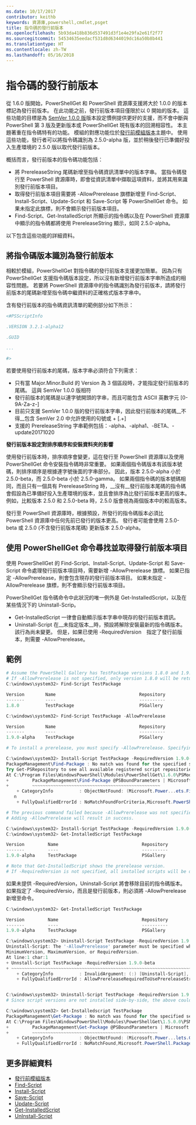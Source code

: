 ```yaml
---
ms.date: 10/17/2017
contributor: keithb
keywords: 資源庫,powershell,cmdlet,psget
title: 指令碼的發行前版本
ms.openlocfilehash: 5b93da418b836d537491d3f1e4e29fa2e61f2f77
ms.sourcegitcommit: 54534635eedacf531d8d6344019dc16a50b8b441
ms.translationtype: HT
ms.contentlocale: zh-TW
ms.lasthandoff: 05/16/2018
---
```

# <a name="prerelease-versions-of-scripts"></a>指令碼的發行前版本

從 1.6.0 版開始，PowerShellGet 和 PowerShell 資源庫支援將大於 1.0.0 的版本標記為發行前版本。 在此功能之前，發行前版本項目僅限於以 0 開始的版本。 這些功能的目標是為 [SemVer 1.0.0 版](http://semver.org/spec/v1.0.0.html)版本設定慣例提供更好的支援，而不會中斷與 PowerShell 第 3 版及更新版本或 PowerShellGet 現有版本的回溯相容性。 本主題著重在指令碼特有的功能。 模組的對應功能位於[發行前模組版本](module-prerelease-support.md)主題中。 使用這些功能，發行者可以將指令碼識別為 2.5.0-alpha 版，並於稍後發行已準備好投入生產環境的 2.5.0 版以取代發行前版本。

概括而言，發行前版本的指令碼功能包括：

- 將 PrereleaseString 尾碼新增至指令碼資訊清單中的版本字串。 當指令碼發行至 PowerShell 資源庫時，即會從資訊清單中擷取這項資料，並將其用來識別發行前版本項目。
- 取得發行前版本項目需要將 -AllowPrerelease 旗標新增至 Find-Script、Install-Script、Update-Script 和 Save-Script 等 PowerShellGet 命令。 如果未指定此旗標，則不會顯示發行前版本項目。
- Find-Script、Get-InstalledScript 所顯示的指令碼以及在 PowerShell 資源庫中顯示的指令碼都將使用 PrereleaseString 顯示，如同 2.5.0-alpha。

以下包含這些功能的詳細資料。

## <a name="identifying-a-script-version-as-a-prerelease"></a>將指令碼版本識別為發行前版本

相較於模組，PowerShellGet 對指令碼的發行前版本支援更加簡單。 因為只有 PowerShellGet 支援指令碼版本設定，所以沒有新增發行前版本字串所造成的相容性問題。 若要將 PowerShell 資源庫中的指令碼識別為發行前版本，請將發行前版本的尾碼新增至指令碼中繼資料的正確格式版本字串中。

含有發行前版本的指令碼資訊清單的範例部分如下所示：

```powershell
<#PSScriptInfo

.VERSION 3.2.1-alpha12

.GUID

...

#>

```

若要使用發行前版本的尾碼，版本字串必須符合下列需求：

- 只有當 Major.Minor.Build 的 Version 為 3 個區段時，才能指定發行前版本的尾碼。
  這與 SemVer 1.0.0 版相符
- 發行前版本的尾碼是以連字號開頭的字串，而且可能包含 ASCII 英數字元 [0-9A-Za-z-]
- 目前只支援 SemVer 1.0.0 版的發行前版本字串，因此發行前版本的尾碼__不得__包含 SemVer 2.0 中允許使用的句號或 + [.+]
- 支援的 PrereleaseString 字串範例包括：-alpha、-alpha1、-BETA、-update20171020

__發行前版本設定對排序順序和安裝資料夾的影響__

使用發行前版本時，排序順序會變更，這在發行至 PowerShell 資源庫以及使用 PowerShellGet 命令安裝指令碼時非常重要。 如果兩個指令碼版本有該版本號碼，則排序順序是根據連字號後面的字串部分。 因此，版本 2.5.0-alpha 小於 2.5.0-beta，而 2.5.0-beta 小於 2.5.0-gamma。 如果兩個指令碼的版本號碼相同，而且只有一個具有 PrereleaseString 時，__沒有__發行前版本尾碼的指令碼會假設為已準備好投入生產環境的版本，並且會排序為比發行前版本更高的版本。 例如，比較版本 2.5.0 和 2.5.0-beta 時，2.5.0 版會視為兩個版本中的較高版本。

發行至 PowerShell 資源庫時，根據預設，所發行的指令碼版本必須比 PowerShell 資源庫中任何先前已發行的版本更高。 發行者可能會使用 2.5.0-beta 或 2.5.0 (不含發行前版本尾碼) 更新版本 2.5.0-alpha。

## <a name="finding-and-acquiring-prerelease-items-using-powershellget-commands"></a>使用 PowerShellGet 命令尋找並取得發行前版本項目

使用 PowerShellGet 的 Find-Script、Install-Script、Update-Script 和 Save-Script 命令處理發行前版本項目時，需要新增 -AllowPrerelease 旗標。 如果已指定 -AllowPrerelease，則會包含現存的發行前版本項目。 如果未指定 -AllowPrerelease 旗標，則不會顯示發行前版本項目。

PowerShellGet 指令碼命令中此狀況的唯一例外是 Get-InstalledScript，以及在某些情況下的 Uninstall-Scrip。

- Get-InstalledScript 一律會自動顯示版本字串中現存的發行前版本資訊。
- Uninstall-Script 在__未指定版本__時，預設將解除安裝最新的指令碼版本。 該行為尚未變更。 但是，如果已使用 -RequiredVersion　指定了發行前版本，則需要 -AllowPrerelease。

## <a name="examples"></a>範例

```powershell
# Assume the PowerShell Gallery has TestPackage versions 1.8.0 and 1.9.0-alpha.
# If -AllowPrerelease is not specified, only version 1.8.0 will be returned.
C:\windows\system32> Find-Script TestPackage

Version        Name                                Repository           Description
-------        ----                                ----------           -----------
1.8.0          TestPackage                         PSGallery            Package used to validate changes to the PowerShe...

C:\windows\system32> Find-Script TestPackage -AllowPrerelease

Version        Name                                Repository           Description
-------        ----                                ----------           -----------
1.9.0-alpha    TestPackage                         PSGallery            Package used to validate changes to PowerShe...

# To install a prerelease, you must specify -AllowPrerelease. Specifying a prerelease version string is not sufficient.

C:\windows\system32> Install-Script TestPackage -RequiredVersion 1.9.0-alpha
PackageManagement\Find-Package : No match was found for the specified search criteria and script name 'TestPackage'.
Try Get-PSRepository to see all available registered script repositories.
At C:\Program Files\WindowsPowerShell\Modules\PowerShellGet\1.6.0\PSModule.psm1:1455 char:3
+         PackageManagement\Find-Package @PSBoundParameters | Microsoft ...
+         ~~~~~~~~~~~~~~~~~~~~~~~~~~~~~~~~~~~~~~~~~~~~~~~~~
    + CategoryInfo          : ObjectNotFound: (Microsoft.Power...ets.FindPackage:FindPackage) [Find-Package], Exceptio
   n
    + FullyQualifiedErrorId : NoMatchFoundForCriteria,Microsoft.PowerShell.PackageManagement.Cmdlets.FindPackage

# The previous command failed because -AllowPrerelease was not specified.
# Adding -AllowPrerelease will result in success.

C:\windows\system32> Install-Script TestPackage -RequiredVersion 1.9.0-alpha -AllowPrerelease
C:\windows\system32> Get-InstalledScript TestPackage

Version         Name                                Repository           Description
-------         ----                                ----------           -----------
1.9.0-alpha     TestPackage                         PSGallery            Package used to validate changes to PowerShe...

# Note that Get-InstalledScript shows the prerelease version.
# If -RequiredVersion is not specified, all installed scripts will be displayed by Get-InstalledScript
```

如果未提供 -RequiredVersion，Uninstall-Script 將會移除目前的指令碼版本。
如果指定了 -RequiredVersio，而且是發行前版本，則必須將 -AllowPrerelease 新增至命令。

``` powershell
C:\windows\system32> Get-InstalledScript TestPackage

Version         Name                                Repository           Description
-------         ----                                ----------           -----------
1.9.0-alpha     TestPackage                         PSGallery            Package used to validate changes to PowerShe...

C:\windows\system32> Uninstall-Script TestPackage -RequiredVersion 1.9.0-alpha
Uninstall-Script: The '-AllowPrerelease' parameter must be specified when using the Prerelease string in
MinimumVersion, MaximumVersion, or RequiredVersion.
At line:1 char:1
+ Unnstall-Script TestPackage -RequiredVersion 1.9.0-beta
+ ~~~~~~~~~~~~~~~~~~~~~~~~~~~~~~~~~~~~~~~~~~~~~~~~~~~~~~~~~~~~~~~~~~~~~
    + CategoryInfo          : InvalidArgument: (:) [Uninstall-Script], ArgumentException
    + FullyQualifiedErrorId : AllowPrereleaseRequiredToUsePrereleaseStringInVersion,Uninnstall-script


C:\windows\system32> Uninstall-Script TestPackage -RequiredVersion 1.9.0-alpha -AllowPrerelease
# Since script versions are not installed side-by-side, the above could be simply "Uninstall-Script TestPackage"

C:\windows\system32> Get-Installedscript TestPackage
PackageManagement\Get-Package : No match was found for the specified search criteria and script names 'testpackage'.
At C:\Program Files\WindowsPowerShell\Modules\PowerShellGet\1.5.0.0\PSModule.psm1:4088 char:9
+         PackageManagement\Get-Package @PSBoundParameters | Microsoft. ...
+         ~~~~~~~~~~~~~~~~~~~~~~~~~~~~~~~~~~~~~~~~~~~~~~~~
    + CategoryInfo          : ObjectNotFound: (Microsoft.Power...lets.GetPackage:GetPackage) [Get-Package], Exception
    + FullyQualifiedErrorId : NoMatchFound,Microsoft.PowerShell.PackageManagement.Cmdlets.GetPackage
```

## <a name="more-details"></a>更多詳細資料

- [發行前模組版本](module-prerelease-support.md)
- [Find-Script](/powershell/module/powershellget/find-script)
- [Install-Script](/powershell/module/powershellget/install-script)
- [Save-Script](/powershell/module/powershellget/save-script)
- [Update-Script](/powershell/module/powershellget/update-script)
- [Get-InstalledScript](/powershell/module/powershellget/get-installedscript)
- [UnInstall-Script](/powershell/module/powershellget/uninstall-script)
